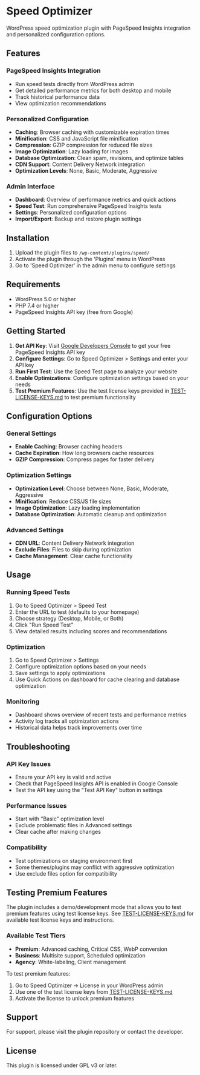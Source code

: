 # Speed Optimizer
WordPress speed optimization plugin with PageSpeed Insights integration and personalized configuration options.

## Features

### PageSpeed Insights Integration
- Run speed tests directly from WordPress admin
- Get detailed performance metrics for both desktop and mobile
- Track historical performance data
- View optimization recommendations

### Personalized Configuration
- **Caching**: Browser caching with customizable expiration times
- **Minification**: CSS and JavaScript file minification
- **Compression**: GZIP compression for reduced file sizes
- **Image Optimization**: Lazy loading for images
- **Database Optimization**: Clean spam, revisions, and optimize tables
- **CDN Support**: Content Delivery Network integration
- **Optimization Levels**: None, Basic, Moderate, Aggressive

### Admin Interface
- **Dashboard**: Overview of performance metrics and quick actions
- **Speed Test**: Run comprehensive PageSpeed Insights tests
- **Settings**: Personalized configuration options
- **Import/Export**: Backup and restore plugin settings

## Installation

1. Upload the plugin files to `/wp-content/plugins/speed/`
2. Activate the plugin through the 'Plugins' menu in WordPress
3. Go to 'Speed Optimizer' in the admin menu to configure settings

## Requirements

- WordPress 5.0 or higher
- PHP 7.4 or higher
- PageSpeed Insights API key (free from Google)

## Getting Started

1. **Get API Key**: Visit [Google Developers Console](https://developers.google.com/speed/docs/insights/v5/get-started) to get your free PageSpeed Insights API key
2. **Configure Settings**: Go to Speed Optimizer > Settings and enter your API key
3. **Run First Test**: Use the Speed Test page to analyze your website
4. **Enable Optimizations**: Configure optimization settings based on your needs
5. **Test Premium Features**: Use the test license keys provided in [TEST-LICENSE-KEYS.md](TEST-LICENSE-KEYS.md) to test premium functionality

## Configuration Options

### General Settings
- **Enable Caching**: Browser caching headers
- **Cache Expiration**: How long browsers cache resources
- **GZIP Compression**: Compress pages for faster delivery

### Optimization Settings
- **Optimization Level**: Choose between None, Basic, Moderate, Aggressive
- **Minification**: Reduce CSS/JS file sizes
- **Image Optimization**: Lazy loading implementation
- **Database Optimization**: Automatic cleanup and optimization

### Advanced Settings
- **CDN URL**: Content Delivery Network integration
- **Exclude Files**: Files to skip during optimization
- **Cache Management**: Clear cache functionality

## Usage

### Running Speed Tests
1. Go to Speed Optimizer > Speed Test
2. Enter the URL to test (defaults to your homepage)
3. Choose strategy (Desktop, Mobile, or Both)
4. Click "Run Speed Test"
5. View detailed results including scores and recommendations

### Optimization
1. Go to Speed Optimizer > Settings
2. Configure optimization options based on your needs
3. Save settings to apply optimizations
4. Use Quick Actions on dashboard for cache clearing and database optimization

### Monitoring
- Dashboard shows overview of recent tests and performance metrics
- Activity log tracks all optimization actions
- Historical data helps track improvements over time

## Troubleshooting

### API Key Issues
- Ensure your API key is valid and active
- Check that PageSpeed Insights API is enabled in Google Console
- Test the API key using the "Test API Key" button in settings

### Performance Issues
- Start with "Basic" optimization level
- Exclude problematic files in Advanced settings
- Clear cache after making changes

### Compatibility
- Test optimizations on staging environment first
- Some themes/plugins may conflict with aggressive optimization
- Use exclude files option for compatibility

## Testing Premium Features

The plugin includes a demo/development mode that allows you to test premium features using test license keys. See [TEST-LICENSE-KEYS.md](TEST-LICENSE-KEYS.md) for available test license keys and instructions.

### Available Test Tiers
- **Premium**: Advanced caching, Critical CSS, WebP conversion
- **Business**: Multisite support, Scheduled optimization  
- **Agency**: White-labeling, Client management

To test premium features:
1. Go to Speed Optimizer → License in your WordPress admin
2. Use one of the test license keys from [TEST-LICENSE-KEYS.md](TEST-LICENSE-KEYS.md)
3. Activate the license to unlock premium features

## Support

For support, please visit the plugin repository or contact the developer.

## License

This plugin is licensed under GPL v3 or later.
